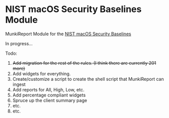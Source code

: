 # NIST macOS Security Baselines Module

MunkiReport Module for the [NIST macOS Security Baselines](https://github.com/usnistgov/macos_security)


In progress...

Todo:

1. ~~Add migration for the rest of the rules. (I think there are currently 201 more)~~
2. Add widgets for everything.
3. Create/customize a script to create the shell script that MunkiReport can ingest
4. Add reports for All, High, Low, etc.
5. Add percentage compliant widgets
6. Spruce up the client summary page
7. etc.
8. etc.
